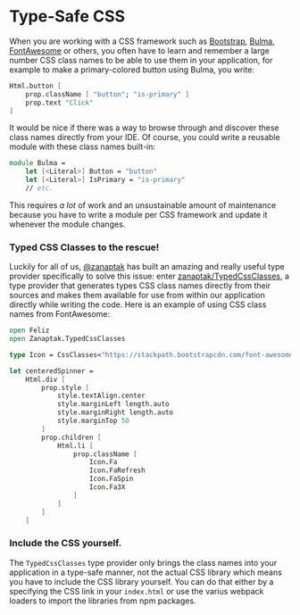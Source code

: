 # Type-Safe CSS

When you are working with a CSS framework such as [Bootstrap](https://getbootstrap.com/), [Bulma](https://bulma.io/), [FontAwesome](https://fontawesome.com/) or others, you often have to learn and remember a large number CSS class names to be able to use them in your application, for example to make a primary-colored button using Bulma, you write:
```fs
Html.button [
    prop.className [ "button"; "is-primary" ]
    prop.text "Click"
]
```
It would be nice if there was a way to browse through and discover these class names directly from your IDE. Of course, you could write a reusable module with these class names built-in:
```fs
module Bulma =
    let [<Literal>] Button = "button"
    let [<Literal>] IsPrimary = "is-primary"
    // etc.
```
This requires *a lot* of work and an unsustainable amount of maintenance because you have to write a module per CSS framework and update it whenever the module changes.

### Typed CSS Classes to the rescue!

Luckily for all of us, [@zanaptak](https://github.com/zanaptak) has built an amazing and really useful type provider specifically to solve this issue: enter [zanaptak/TypedCssClasses](https://github.com/zanaptak/TypedCssClasses), a type provider that generates types CSS class names directly from their sources and makes them available for use from within our application directly while writing the code. Here is an example of using CSS class names from FontAwesome:

```fs
open Feliz
open Zanaptak.TypedCssClasses

type Icon = CssClasses<"https://stackpath.bootstrapcdn.com/font-awesome/4.7.0/css/font-awesome.min.css", Naming.PascalCase>

let centeredSpinner =
    Html.div [
        prop.style [
            style.textAlign.center
            style.marginLeft length.auto
            style.marginRight length.auto
            style.marginTop 50
        ]
        prop.children [
            Html.li [
                prop.className [
                    Icon.Fa
                    Icon.FaRefresh
                    Icon.FaSpin
                    Icon.Fa3X
                ]
            ]
        ]
    ]
```

### Include the CSS yourself.

The `TypedCssClasses` type provider only brings the class names into your application in a type-safe manner, not the actual CSS library which means you have to include the CSS library yourself. You can do that either by a specifying the CSS link in your `index.html` or use the varius webpack loaders to import the libraries from npm packages.
